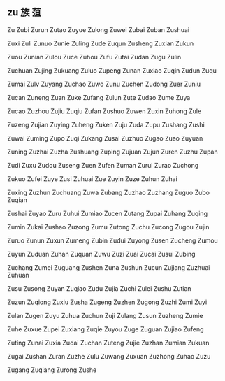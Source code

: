 zu  族 菹
---

Zu Zubi Zurun Zutao Zuyue Zulong Zuwei Zubai Zuban Zushuai

Zuxi Zuli Zunuo Zunie Zuling Zude Zuqun Zusheng Zuxian Zukun

Zuou Zunian Zulou Zuce Zuhou Zufu Zutai Zudan Zugu Zulin

Zuchuan Zujing Zukuang Zuluo Zupeng Zunan Zuxiao Zuqin Zudun Zuqu

Zumai Zulv Zuyang Zuchao Zuwo Zunu Zuchen Zudong Zuer Zuniu

Zucan Zuneng Zuan Zuke Zufang Zulun Zute Zudao Zume Zuya

Zucao Zuzhou Zujiu Zuqiu Zufan Zushuo Zuwen Zuxin Zuhong Zule

Zuzeng Zujian Zuying Zuheng Zuken Zuju Zuda Zupu Zushang Zushi

Zuwai Zuming Zupo Zuqi Zukang Zusai Zuzhuo Zugao Zuao Zuyuan

Zuning Zuzhai Zuzha Zushuang Zuping Zujuan Zujun Zuren Zuzhu Zupan

Zudi Zuxu Zudou Zuseng Zuen Zufen Zuman Zurui Zurao Zuchong

Zukuo Zufei Zuye Zusi Zuhuai Zue Zuyin Zuze Zuhun Zuhai

Zuxing Zuzhun Zuchuang Zuwa Zubang Zuzhao Zuzhang Zuguo Zubo   Zuqian

Zushai Zuyao Zuru Zuhui Zumiao Zucen Zutang Zupai Zuhang Zuqing

Zumin Zukai Zushao Zuzong Zumu Zutong Zuchu Zucong Zugou Zujin

Zuruo Zunun Zuxun Zumeng Zubin Zudui Zuyong Zusen Zucheng Zumou

Zuyun Zuduan Zuhan Zuquan Zuwu Zuzi Zuai Zucai Zusui Zubing

Zuchang Zumei Zuguang Zushen Zuna Zushun Zucun Zujiang Zuzhuai Zuhuan

Zusu Zusong Zuyan Zuqiao Zudu Zujia Zuchi Zulei Zushu Zutian

Zuzun Zuqiong Zuxiu Zusha Zugeng Zuzhen Zugong Zuzhi Zumi Zuyi

Zulan Zugen Zuyu Zuhua Zuchun Zuji Zulang Zusun Zuzheng Zumie

Zuhe Zuxue Zupei Zuxiang Zuqie Zuyou Zuge Zuguan Zujiao Zufeng

Zuting Zunai Zuxia Zudai Zuchan Zuteng Zujie Zuzhan Zumian Zukuan

Zugai Zushan Zuran Zuzhe Zulu Zuwang Zuxuan Zuzhong Zuhao Zuzu

Zugang Zuqiang Zurong Zushe 
